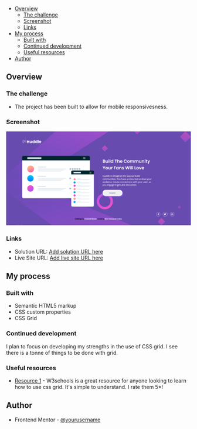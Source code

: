 
- [Overview](#overview)
  - [The challenge](#the-challenge)
  - [Screenshot](#screenshot)
  - [Links](#links)
- [My process](#my-process)
  - [Built with](#built-with)
  - [Continued development](#continued-development)
  - [Useful resources](#useful-resources)
- [Author](#author)



## Overview

### The challenge

- The project has been built to allow for mobile responsivesness.

### Screenshot

![](images/huddle-screenshot.png)


### Links

- Solution URL: [Add solution URL here](https://github.com/terdoo-mzer/Huddle-landing-page-with-single-introductory-section/blob/main/index.html)
- Live Site URL: [Add live site URL here](https://your-live-site-url.com)

## My process

### Built with

- Semantic HTML5 markup
- CSS custom properties
- CSS Grid


### Continued development

I plan to focus on developing my strengths in the use of CSS grid. I see there is a tonne of things to be done with grid.

### Useful resources

- [Resource 1](https://www.w3schools.com/css/css_grid.asp) - W3schools is a great resource for anyone looking to learn how to use css grid. It's simple to understand. I rate them 5*!

## Author

- Frontend Mentor - [@yourusername](https://www.frontendmentor.io/profile/Terdoo-tech)
